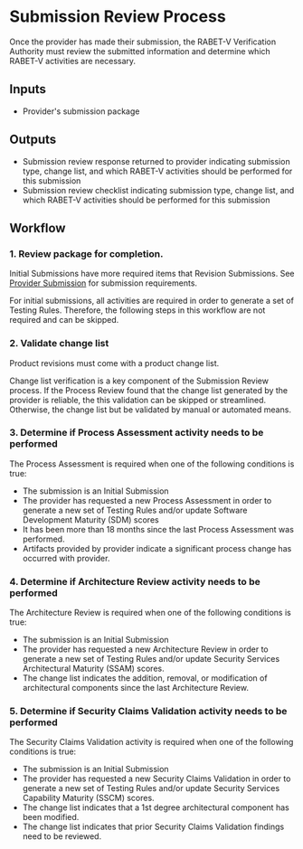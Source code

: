 # Submission Review Process
Once the provider has made their submission, the RABET-V Verification Authority must review the submitted information and determine which RABET-V activities are necessary.

## Inputs

* Provider's submission package

## Outputs

* Submission review response returned to provider indicating submission type, change list, and which RABET-V activities should be performed for this submission
* Submission review checklist indicating submission type, change list, and which RABET-V activities should be performed for this submission

## Workflow

### 1. Review package for completion. 
Initial Submissions have more required items that Revision Submissions. See [Provider Submission](Provider_Submission.md) for submission requirements. 

For initial submissions, all activities are required in order to generate a set of Testing Rules. Therefore, the following steps in this workflow are not required and can be skipped. 


### 2. Validate change list

Product revisions must come with a product change list.

Change list verification is a key component of the Submission Review process. If the Process Review found that the change list generated by the provider is reliable, the this validation can be skipped or streamlined. Otherwise, the change list but be validated by manual or automated means. 

### 3. Determine if Process Assessment activity needs to be performed

The Process Assessment is required when one of the following conditions is true:
* The submission is an Initial Submission
* The provider has requested a new Process Assessment in order to generate a new set of Testing Rules and/or update Software Development Maturity (SDM) scores
* It has been more than 18 months since the last Process Assessment was performed.
* Artifacts provided by provider indicate a significant process change has occurred with provider.  

### 4. Determine if Architecture Review activity needs to be performed

The Architecture Review is required when one of the following conditions is true:
* The submission is an Initial Submission
* The provider has requested a new Architecture Review in order to generate a new set of Testing Rules and/or update Security Services Architectural Maturity (SSAM) scores.
* The change list indicates the addition, removal, or modification of architectural components since the last Architecture Review.


### 5. Determine if Security Claims Validation activity needs to be performed

The Security Claims Validation activity is required when one of the following conditions is true:
* The submission is an Initial Submission
* The provider has requested a new Security Claims Validation in order to generate a new set of Testing Rules and/or update Security Services Capability Maturity (SSCM) scores.
* The change list indicates that a 1st degree architectural component has been modified.
* The change list indicates that prior Security Claims Validation findings need to be reviewed.  







